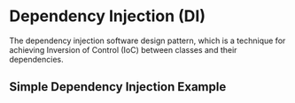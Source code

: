 # Dependency Injection (DI)

The dependency injection software design pattern, which is a technique for achieving Inversion of Control (IoC) between classes and their dependencies.

## Simple Dependency Injection Example
```CSharp

```